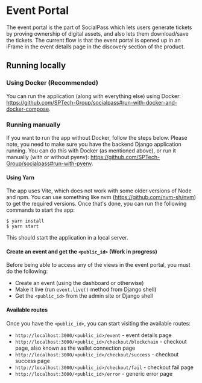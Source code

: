 # Event Portal

The event portal is the part of SocialPass which lets users generate tickets by proving ownership of digital assets, and also lets them download/save the tickets. The current flow is that the event portal is opened up in an iFrame in the event details page in the discovery section of the product.

## Running locally

### Using Docker (Recommended)

You can run the application (along with everything else) using Docker:
https://github.com/SPTech-Group/socialpass#run-with-docker-and-docker-compose.

### Running manually

If you want to run the app without Docker, follow the steps below. Please note, you need to make sure you have the backend Django application running. You can do this with Docker (as mentioned above), or run it manually (with or without pyenv):
https://github.com/SPTech-Group/socialpass#run-with-pyenv.

#### Using Yarn

The app uses Vite, which does not work with some older versions of Node and npm. You can use something like nvm (https://github.com/nvm-sh/nvm) to get the required versions. Once that's done, you can run the following commands to start the app:

```
$ yarn install
$ yarn start
```

This should start the application in a local server.

#### Create an event and get the `<public_id>` (Work in progress)

Before being able to access any of the views in the event portal, you must do the following:

- Create an event (using the dashboard or otherwise)
- Make it live (run `event.live()` method from Django shell)
- Get the `<public_id>` from the admin site or Django shell

#### Available routes

Once you have the `<public_id>`, you can start visiting the available routes:

- `http://localhost:3000/<public_id>/event` - event details page
- `http://localhost:3000/<public_id>/checkout/blockchain` - checkout page, also known as the wallet connection page
- `http://localhost:3000/<public_id>/checkout/success` - checkout success page
- `http://localhost:3000/<public_id>/checkout/fail` - checkout fail page
- `http://localhost:3000/<public_id>/error` - generic error page
